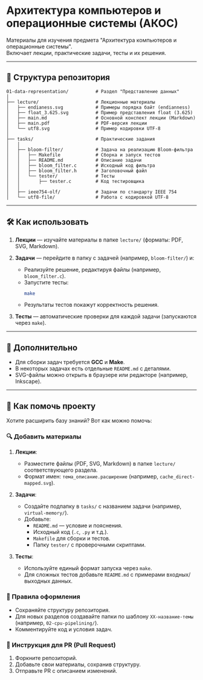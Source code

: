# Архитектура компьютеров и операционные системы (АКОС)

Материалы для изучения предмета "Архитектура компьютеров и операционные системы".  
Включает лекции, практические задачи, тесты и их решения.  

---

## 📂 Структура репозитория

```
01-data-representation/          # Раздел "Представление данных"
│
├── lecture/                     # Лекционные материалы
│   ├── endianess.svg            # Примеры порядка байт (endianness)
│   ├── float_3.625.svg          # Пример представления float (3.625)
│   ├── main.md                  # Основной конспект лекции (Markdown)
│   ├── main.pdf                 # PDF-версия лекции
│   └── utf8.svg                 # Пример кодировки UTF-8
│
├── tasks/                       # Практические задания
│   │
│   ├── bloom-filter/            # Задача на реализацию Bloom-фильтра
│   │   ├── Makefile             # Сборка и запуск тестов
│   │   ├── README.md            # Описание задачи
│   │   ├── bloom_filter.c       # Исходный код фильтра
│   │   ├── bloom_filter.h       # Заголовочный файл
│   │   └── tester/              # Тесты
│   │       ├── tester.c         # Код тестировщика
│   │
│   ├── ieee754-olf/             # Задачи по стандарту IEEE 754
│   └── utf8-file/               # Работа с кодировкой UTF-8
```

---

## 🛠️ Как использовать

1. **Лекции** — изучайте материалы в папке `lecture/` (форматы: PDF, SVG, Markdown).  
2. **Задачи** — перейдите в папку с задачей (например, `bloom-filter/`) и:  
   - Реализуйте решение, редактируя файлы (например, `bloom_filter.c`).  
   - Запустите тесты:  
     ```bash
     make
     ```  
   - Результаты тестов покажут корректность решения.  

3. **Тесты** — автоматические проверки для каждой задачи (запускаются через `make`).  

---

## 📝 Дополнительно

- Для сборки задач требуется **GCC** и **Make**.  
- В некоторых задачах есть отдельные `README.md` с деталями.  
- SVG-файлы можно открыть в браузере или редакторе (например, Inkscape).  

---

## 🌟 Как помочь проекту

Хотите расширить базу знаний? Вот как можно помочь:

### 🔍 Добавить материалы
1. **Лекции**:  
   - Разместите файлы (PDF, SVG, Markdown) в папке `lecture/` соответствующего раздела.  
   - Формат имен: `тема_описание.расширение` (например, `cache_direct-mapped.svg`).  

2. **Задачи**:  
   - Создайте подпапку в `tasks/` с названием задачи (например, `virtual-memory/`).  
   - Добавьте:  
     - `README.md` — условие и пояснения.  
     - Исходный код (`.c`, `.py` и т.д.).  
     - `Makefile` для сборки и тестов.  
     - Папку `tester/` с проверочными скриптами.  

3. **Тесты**:  
   - Используйте единый формат запуска через `make`.  
   - Для сложных тестов добавьте `README.md` с примерами входных/выходных данных.  

### 📝 Правила оформления
- Сохраняйте структуру репозитория.  
- Для новых разделов создавайте папки по шаблону `XX-название-темы` (например, `02-cpu-pipelining/`).  
- Комментируйте код и условия задач.  

### 🚀 Инструкция для PR (Pull Request)
1. Форкните репозиторий.  
2. Добавьте свои материалы, сохранив структуру.  
3. Отправьте PR с описанием изменений.  

```
